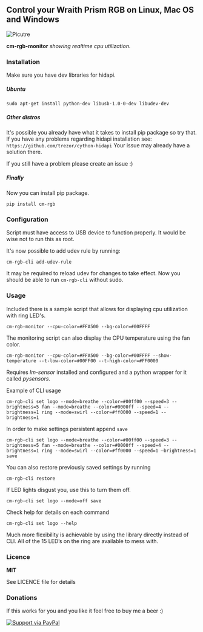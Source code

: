 ## Control your Wraith Prism RGB on Linux, Mac OS and Windows
![Picutre](https://github.com/gfduszynski/cm-rgb/raw/master/cm-rgb-monitor.gif)

**cm-rgb-monitor** _showing realtime cpu utilization._

### Installation

Make sure you have dev libraries for hidapi.

##### Ubuntu
```
sudo apt-get install python-dev libusb-1.0-0-dev libudev-dev
```

##### Other distros
It's possible you already have what it takes to install pip package so try that.
If you have any problems regarding hidapi installation see: `` https://github.com/trezor/cython-hidapi ``
Your issue may already have a solution there.

If you still have a problem please create an issue :)

##### Finally
Now you can install pip package.
```
pip install cm-rgb
```

### Configuration

Script must have access to USB device to function properly.
It would be wise not to run this as root.

It's now possible to add udev rule by running:
``` 
cm-rgb-cli add-udev-rule
```

It may be required to reload udev for changes to take effect.
Now you should be able to run ``cm-rgb-cli`` without sudo.


### Usage

Included there is a sample script that allows for displaying cpu utilization with ring LED's.
```
cm-rgb-monitor --cpu-color=#FFA500 --bg-color=#00FFFF
```
The monitoring script can also display the CPU temperature using the fan color.
```
cm-rgb-monitor --cpu-color=#FFA500 --bg-color=#00FFFF --show-temperature --t-low-color=#00FF00 --t-high-color=#FF0000
```
Requires _lm-sensor_ installed and configured and a python wrapper for it called _pysensors_.


Example of CLI usage
```
cm-rgb-cli set logo --mode=breathe --color=#00ff00 --speed=3 --brightness=5 fan --mode=breathe --color=#0000ff --speed=4 --brightness=1 ring --mode=swirl --color=#ff0000 --speed=1 --brightness=1
```

In order to make settings persistent append ``save``

```
cm-rgb-cli set logo --mode=breathe --color=#00ff00 --speed=3 --brightness=5 fan --mode=breathe --color=#0000ff --speed=4 --brightness=1 ring --mode=swirl --color=#ff0000 --speed=1 –brightness=1 save
```

You can also restore previously saved settings by running
```
cm-rgb-cli restore
```

If LED lights disgust you, use this to turn them off.
```
cm-rgb-cli set logo --mode=off save
```

Check help for details on each command
```
cm-rgb-cli set logo --help
```

Much more flexibility is achievable by using the library directly instead of CLI.
All of the 15 LED’s on the ring are available to mess with.

### Licence

**MIT** 

See LICENCE file for details

### Donations
If this works for you and you like it feel free to buy me a beer :)

[![Support via PayPal](https://cdn.rawgit.com/twolfson/paypal-github-button/1.0.0/dist/button.svg)](https://www.paypal.me/gfduszynski/)

